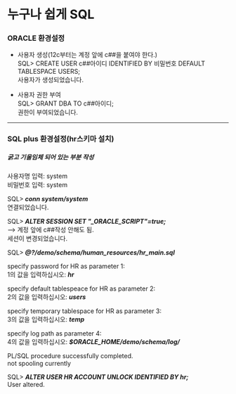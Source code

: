 # 누구나 쉽게 SQL
### ORACLE 환경설정

* 사용자 생성(12c부터는 계정 앞에 c##을 붙여야 한다.)<br>
SQL> CREATE USER c##아이디 IDENTIFIED BY 비밀번호 DEFAULT TABLESPACE USERS;<br>
사용자가 생성되었습니다.<br>


* 사용자 권한 부여<br>
SQL> GRANT DBA TO c##아이디;<br>
권한이 부여되었습니다.

-------------------------------------------------------
### SQL plus 환경설정(hr스키마 설치)
##### 굵고 기울임체 되어 있는 부분 작성
사용자명 입력: system<br>
비밀번호 입력: system

SQL><b><i> conn system/system</i></b><br>
연결되었습니다.

SQL><b><i> ALTER SESSION SET "_ORACLE_SCRIPT"=true;</i></b><br>
--> 계정 앞에 c##작성 안해도 됨.<br>
세션이 변경되었습니다.

SQL><b><i> @?/demo/schema/human_resources/hr_main.sql</i></b>

specify password for HR as parameter 1:<br>
1의 값을 입력하십시오: <b><i> hr </i></b>

specify default tablespeace for HR as parameter 2:<br>
2의 값을 입력하십시오: <b><i> users </i></b>

specify temporary tablespace for HR as parameter 3:<br>
3의 값을 입력하십시오: <b><i> temp </i></b>

specify log path as parameter 4:<br>
4의 값을 입력하십시오: <b><i> $ORACLE_HOME/demo/schema/log/ </i></b>

PL/SQL procedure successfully completed.<br>
not spooling currently

SQL> <b><i> ALTER USER HR ACCOUNT UNLOCK IDENTIFIED BY hr;</i></b><br>
User altered.
